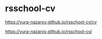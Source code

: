 # rsschool-cv
https://yura-nazarov.github.io/rsschool-cv/cv

https://yura-nazarov.github.io/rsschool-cv/
